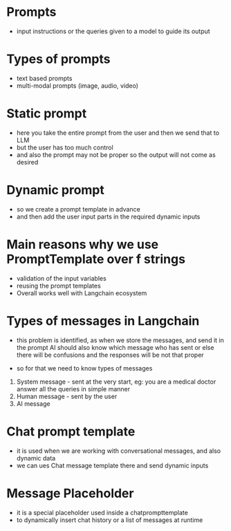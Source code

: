 # Prompts

- input instructions or the queries given to a model to guide its output

# Types of prompts

- text based prompts
- multi-modal prompts (image, audio, video)

# Static prompt

- here you take the entire prompt from the user and then we send that to LLM
- but the user has too much control
- and also the prompt may not be proper so the output will not come as desired

# Dynamic prompt

- so we create a prompt template in advance
- and then add the user input parts in the required dynamic inputs

# Main reasons why we use PromptTemplate over f strings

- validation of the input variables
- reusing the prompt templates
- Overall works well with Langchain ecosystem

# Types of messages in Langchain

- this problem is identified, as when we store the messages, and send it in the prompt
  AI should also know which message who has sent
  or else there will be confusions and the responses will be not that proper

- so for that we need to know types of messages

1. System message - sent at the very start, eg: you are a medical doctor answer all the queries in simple manner
2. Human message - sent by the user
3. AI message

# Chat prompt template

- it is used when we are working with conversational messages, and also dynamic data
- we can ues Chat message template there and send dynamic inputs

# Message Placeholder

- it is a special placeholder used inside a chatprompttemplate
- to dynamically insert chat history or a list of messages at runtime
